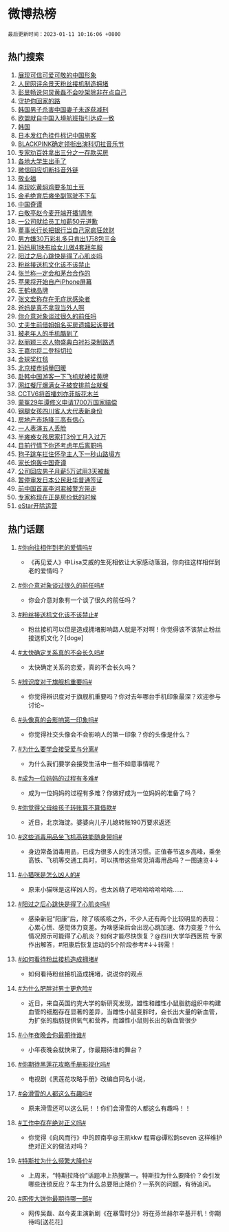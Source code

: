 # 微博热榜

`最后更新时间：2023-01-11 10:16:06 +0800`

## 热门搜索

1. [展现可信可爱可敬的中国形象](https://m.weibo.cn/search?containerid=100103type%3D1%26t%3D10%26q%3D%23%E5%B1%95%E7%8E%B0%E5%8F%AF%E4%BF%A1%E5%8F%AF%E7%88%B1%E5%8F%AF%E6%95%AC%E7%9A%84%E4%B8%AD%E5%9B%BD%E5%BD%A2%E8%B1%A1%23&stream_entry_id=51&isnewpage=1&extparam=seat%3D1%26c_type%3D51%26cate%3D10103%26pos%3D0%26dgr%3D0%26filter_type%3Drealtimehot%26display_time%3D1673403365%26pre_seqid%3D1673403365034012767153&luicode=10000011&lfid=106003type%253D25%2526t%253D3%2526disable_hot%253D1%2526filter_type%253Drealtimehot)
1. [人民网评余景天粉丝接机制造拥堵](https://m.weibo.cn/search?containerid=100103type%3D1%26t%3D10%26q%3D%23%E4%BA%BA%E6%B0%91%E7%BD%91%E8%AF%84%E4%BD%99%E6%99%AF%E5%A4%A9%E7%B2%89%E4%B8%9D%E6%8E%A5%E6%9C%BA%E5%88%B6%E9%80%A0%E6%8B%A5%E5%A0%B5%23&stream_entry_id=31&isnewpage=1&extparam=seat%3D1%26dgr%3D0%26realpos%3D1%26pos%3D0%26flag%3D16%26lcate%3D5001%26c_type%3D31%26cate%3D5001%26q%3D%2523%25E4%25BA%25BA%25E6%25B0%2591%25E7%25BD%2591%25E8%25AF%2584%25E4%25BD%2599%25E6%2599%25AF%25E5%25A4%25A9%25E7%25B2%2589%25E4%25B8%259D%25E6%258E%25A5%25E6%259C%25BA%25E5%2588%25B6%25E9%2580%25A0%25E6%258B%25A5%25E5%25A0%25B5%2523%26band_rank%3D1%26stream_entry_id%3D31%26filter_type%3Drealtimehot%26display_time%3D1673403365%26pre_seqid%3D1673403365034012767153&luicode=10000011&lfid=106003type%253D25%2526t%253D3%2526disable_hot%253D1%2526filter_type%253Drealtimehot)
1. [彭昱畅说何炅黄磊不会吵架除非在点自己](https://m.weibo.cn/search?containerid=100103type%3D1%26t%3D10%26q%3D%23%E5%BD%AD%E6%98%B1%E7%95%85%E8%AF%B4%E4%BD%95%E7%82%85%E9%BB%84%E7%A3%8A%E4%B8%8D%E4%BC%9A%E5%90%B5%E6%9E%B6%E9%99%A4%E9%9D%9E%E5%9C%A8%E7%82%B9%E8%87%AA%E5%B7%B1%23&stream_entry_id=31&isnewpage=1&extparam=seat%3D1%26dgr%3D0%26realpos%3D2%26pos%3D1%26flag%3D2%26lcate%3D5001%26c_type%3D31%26cate%3D5001%26q%3D%2523%25E5%25BD%25AD%25E6%2598%25B1%25E7%2595%2585%25E8%25AF%25B4%25E4%25BD%2595%25E7%2582%2585%25E9%25BB%2584%25E7%25A3%258A%25E4%25B8%258D%25E4%25BC%259A%25E5%2590%25B5%25E6%259E%25B6%25E9%2599%25A4%25E9%259D%259E%25E5%259C%25A8%25E7%2582%25B9%25E8%2587%25AA%25E5%25B7%25B1%2523%26band_rank%3D2%26stream_entry_id%3D31%26filter_type%3Drealtimehot%26display_time%3D1673403365%26pre_seqid%3D1673403365034012767153&luicode=10000011&lfid=106003type%253D25%2526t%253D3%2526disable_hot%253D1%2526filter_type%253Drealtimehot)
1. [守护你回家的路](https://m.weibo.cn/search?containerid=100103type%3D1%26t%3D10%26q%3D%23%E5%AE%88%E6%8A%A4%E4%BD%A0%E5%9B%9E%E5%AE%B6%E7%9A%84%E8%B7%AF%23&stream_entry_id=31&isnewpage=1&extparam=seat%3D1%26dgr%3D0%26realpos%3D3%26pos%3D2%26flag%3D0%26lcate%3D5001%26c_type%3D31%26cate%3D5001%26q%3D%2523%25E5%25AE%2588%25E6%258A%25A4%25E4%25BD%25A0%25E5%259B%259E%25E5%25AE%25B6%25E7%259A%2584%25E8%25B7%25AF%2523%26band_rank%3D3%26stream_entry_id%3D31%26filter_type%3Drealtimehot%26display_time%3D1673403365%26pre_seqid%3D1673403365034012767153&luicode=10000011&lfid=106003type%253D25%2526t%253D3%2526disable_hot%253D1%2526filter_type%253Drealtimehot)
1. [韩国男子杀害中国妻子未遂获减刑](https://m.weibo.cn/search?containerid=100103type%3D1%26t%3D10%26q%3D%23%E9%9F%A9%E5%9B%BD%E7%94%B7%E5%AD%90%E6%9D%80%E5%AE%B3%E4%B8%AD%E5%9B%BD%E5%A6%BB%E5%AD%90%E6%9C%AA%E9%81%82%E8%8E%B7%E5%87%8F%E5%88%91%23&stream_entry_id=31&isnewpage=1&extparam=seat%3D1%26dgr%3D0%26realpos%3D4%26pos%3D3%26flag%3D2%26lcate%3D5001%26c_type%3D31%26cate%3D5001%26q%3D%2523%25E9%259F%25A9%25E5%259B%25BD%25E7%2594%25B7%25E5%25AD%2590%25E6%259D%2580%25E5%25AE%25B3%25E4%25B8%25AD%25E5%259B%25BD%25E5%25A6%25BB%25E5%25AD%2590%25E6%259C%25AA%25E9%2581%2582%25E8%258E%25B7%25E5%2587%258F%25E5%2588%2591%2523%26band_rank%3D4%26stream_entry_id%3D31%26filter_type%3Drealtimehot%26display_time%3D1673403365%26pre_seqid%3D1673403365034012767153&luicode=10000011&lfid=106003type%253D25%2526t%253D3%2526disable_hot%253D1%2526filter_type%253Drealtimehot)
1. [欧盟就自中国入境航班指引达成一致](https://m.weibo.cn/search?containerid=100103type%3D1%26t%3D10%26q%3D%23%E6%AC%A7%E7%9B%9F%E5%B0%B1%E8%87%AA%E4%B8%AD%E5%9B%BD%E5%85%A5%E5%A2%83%E8%88%AA%E7%8F%AD%E6%8C%87%E5%BC%95%E8%BE%BE%E6%88%90%E4%B8%80%E8%87%B4%23&stream_entry_id=31&isnewpage=1&extparam=seat%3D1%26dgr%3D0%26realpos%3D5%26pos%3D4%26flag%3D0%26lcate%3D5001%26c_type%3D31%26cate%3D5001%26q%3D%2523%25E6%25AC%25A7%25E7%259B%259F%25E5%25B0%25B1%25E8%2587%25AA%25E4%25B8%25AD%25E5%259B%25BD%25E5%2585%25A5%25E5%25A2%2583%25E8%2588%25AA%25E7%258F%25AD%25E6%258C%2587%25E5%25BC%2595%25E8%25BE%25BE%25E6%2588%2590%25E4%25B8%2580%25E8%2587%25B4%2523%26band_rank%3D5%26stream_entry_id%3D31%26filter_type%3Drealtimehot%26display_time%3D1673403365%26pre_seqid%3D1673403365034012767153&luicode=10000011&lfid=106003type%253D25%2526t%253D3%2526disable_hot%253D1%2526filter_type%253Drealtimehot)
1. [韩国](https://m.weibo.cn/search?containerid=100103type%3D1%26t%3D10%26q%3D%23%E9%9F%A9%E5%9B%BD%23&stream_entry_id=31&isnewpage=1&extparam=seat%3D1%26dgr%3D0%26realpos%3D6%26pos%3D5%26flag%3D16%26lcate%3D5001%26c_type%3D31%26cate%3D5001%26q%3D%2523%25E9%259F%25A9%25E5%259B%25BD%2523%26band_rank%3D6%26stream_entry_id%3D31%26filter_type%3Drealtimehot%26display_time%3D1673403365%26pre_seqid%3D1673403365034012767153&luicode=10000011&lfid=106003type%253D25%2526t%253D3%2526disable_hot%253D1%2526filter_type%253Drealtimehot)
1. [日本发红色挂件标记中国旅客](https://m.weibo.cn/search?containerid=100103type%3D1%26t%3D10%26q%3D%23%E6%97%A5%E6%9C%AC%E5%8F%91%E7%BA%A2%E8%89%B2%E6%8C%82%E4%BB%B6%E6%A0%87%E8%AE%B0%E4%B8%AD%E5%9B%BD%E6%97%85%E5%AE%A2%23&stream_entry_id=31&isnewpage=1&extparam=seat%3D1%26dgr%3D0%26realpos%3D7%26pos%3D6%26flag%3D0%26lcate%3D5001%26c_type%3D31%26cate%3D5001%26q%3D%2523%25E6%2597%25A5%25E6%259C%25AC%25E5%258F%2591%25E7%25BA%25A2%25E8%2589%25B2%25E6%258C%2582%25E4%25BB%25B6%25E6%25A0%2587%25E8%25AE%25B0%25E4%25B8%25AD%25E5%259B%25BD%25E6%2597%2585%25E5%25AE%25A2%2523%26band_rank%3D7%26stream_entry_id%3D31%26filter_type%3Drealtimehot%26display_time%3D1673403365%26pre_seqid%3D1673403365034012767153&luicode=10000011&lfid=106003type%253D25%2526t%253D3%2526disable_hot%253D1%2526filter_type%253Drealtimehot)
1. [BLACKPINK确定领衔出演科切拉音乐节](https://m.weibo.cn/search?containerid=100103type%3D1%26t%3D10%26q%3D%23BLACKPINK%E7%A1%AE%E5%AE%9A%E9%A2%86%E8%A1%94%E5%87%BA%E6%BC%94%E7%A7%91%E5%88%87%E6%8B%89%E9%9F%B3%E4%B9%90%E8%8A%82%23&stream_entry_id=31&isnewpage=1&extparam=seat%3D1%26dgr%3D0%26realpos%3D8%26pos%3D7%26flag%3D1%26lcate%3D5001%26c_type%3D31%26cate%3D5001%26q%3D%2523BLACKPINK%25E7%25A1%25AE%25E5%25AE%259A%25E9%25A2%2586%25E8%25A1%2594%25E5%2587%25BA%25E6%25BC%2594%25E7%25A7%2591%25E5%2588%2587%25E6%258B%2589%25E9%259F%25B3%25E4%25B9%2590%25E8%258A%2582%2523%26band_rank%3D8%26stream_entry_id%3D31%26filter_type%3Drealtimehot%26display_time%3D1673403365%26pre_seqid%3D1673403365034012767153&luicode=10000011&lfid=106003type%253D25%2526t%253D3%2526disable_hot%253D1%2526filter_type%253Drealtimehot)
1. [专家劝百姓拿出三分之一存款买房](https://m.weibo.cn/search?containerid=100103type%3D1%26t%3D10%26q%3D%23%E4%B8%93%E5%AE%B6%E5%8A%9D%E7%99%BE%E5%A7%93%E6%8B%BF%E5%87%BA%E4%B8%89%E5%88%86%E4%B9%8B%E4%B8%80%E5%AD%98%E6%AC%BE%E4%B9%B0%E6%88%BF%23&stream_entry_id=31&isnewpage=1&extparam=seat%3D1%26dgr%3D0%26realpos%3D9%26pos%3D8%26flag%3D16%26lcate%3D5001%26c_type%3D31%26cate%3D5001%26q%3D%2523%25E4%25B8%2593%25E5%25AE%25B6%25E5%258A%259D%25E7%2599%25BE%25E5%25A7%2593%25E6%258B%25BF%25E5%2587%25BA%25E4%25B8%2589%25E5%2588%2586%25E4%25B9%258B%25E4%25B8%2580%25E5%25AD%2598%25E6%25AC%25BE%25E4%25B9%25B0%25E6%2588%25BF%2523%26band_rank%3D9%26stream_entry_id%3D31%26filter_type%3Drealtimehot%26display_time%3D1673403365%26pre_seqid%3D1673403365034012767153&luicode=10000011&lfid=106003type%253D25%2526t%253D3%2526disable_hot%253D1%2526filter_type%253Drealtimehot)
1. [各地大学生出手了](https://m.weibo.cn/search?containerid=100103type%3D1%26t%3D10%26q%3D%23%E5%90%84%E5%9C%B0%E5%A4%A7%E5%AD%A6%E7%94%9F%E5%87%BA%E6%89%8B%E4%BA%86%23&stream_entry_id=31&isnewpage=1&extparam=seat%3D1%26dgr%3D0%26realpos%3D10%26pos%3D9%26flag%3D0%26lcate%3D5001%26c_type%3D31%26cate%3D5001%26q%3D%2523%25E5%2590%2584%25E5%259C%25B0%25E5%25A4%25A7%25E5%25AD%25A6%25E7%2594%259F%25E5%2587%25BA%25E6%2589%258B%25E4%25BA%2586%2523%26band_rank%3D10%26stream_entry_id%3D31%26filter_type%3Drealtimehot%26display_time%3D1673403365%26pre_seqid%3D1673403365034012767153&luicode=10000011&lfid=106003type%253D25%2526t%253D3%2526disable_hot%253D1%2526filter_type%253Drealtimehot)
1. [微信回应切断抖音外链](https://m.weibo.cn/search?containerid=100103type%3D1%26t%3D10%26q%3D%23%E5%BE%AE%E4%BF%A1%E5%9B%9E%E5%BA%94%E5%88%87%E6%96%AD%E6%8A%96%E9%9F%B3%E5%A4%96%E9%93%BE%23&stream_entry_id=31&isnewpage=1&extparam=seat%3D1%26dgr%3D0%26realpos%3D11%26pos%3D10%26flag%3D1%26lcate%3D5001%26c_type%3D31%26cate%3D5001%26q%3D%2523%25E5%25BE%25AE%25E4%25BF%25A1%25E5%259B%259E%25E5%25BA%2594%25E5%2588%2587%25E6%2596%25AD%25E6%258A%2596%25E9%259F%25B3%25E5%25A4%2596%25E9%2593%25BE%2523%26band_rank%3D11%26stream_entry_id%3D31%26filter_type%3Drealtimehot%26display_time%3D1673403365%26pre_seqid%3D1673403365034012767153&luicode=10000011&lfid=106003type%253D25%2526t%253D3%2526disable_hot%253D1%2526filter_type%253Drealtimehot)
1. [敬业福](https://m.weibo.cn/search?containerid=100103type%3D1%26t%3D10%26q%3D%E6%95%AC%E4%B8%9A%E7%A6%8F&stream_entry_id=31&isnewpage=1&extparam=seat%3D1%26dgr%3D0%26realpos%3D12%26pos%3D11%26flag%3D1%26lcate%3D5001%26c_type%3D31%26cate%3D5001%26q%3D%25E6%2595%25AC%25E4%25B8%259A%25E7%25A6%258F%26band_rank%3D12%26stream_entry_id%3D31%26filter_type%3Drealtimehot%26display_time%3D1673403365%26pre_seqid%3D1673403365034012767153&luicode=10000011&lfid=106003type%253D25%2526t%253D3%2526disable_hot%253D1%2526filter_type%253Drealtimehot)
1. [李现吃黄焖鸡要多加土豆](https://m.weibo.cn/search?containerid=100103type%3D1%26t%3D10%26q%3D%23%E6%9D%8E%E7%8E%B0%E5%90%83%E9%BB%84%E7%84%96%E9%B8%A1%E8%A6%81%E5%A4%9A%E5%8A%A0%E5%9C%9F%E8%B1%86%23&stream_entry_id=31&isnewpage=1&extparam=seat%3D1%26dgr%3D0%26realpos%3D13%26pos%3D12%26flag%3D1%26lcate%3D5001%26c_type%3D31%26cate%3D5001%26q%3D%2523%25E6%259D%258E%25E7%258E%25B0%25E5%2590%2583%25E9%25BB%2584%25E7%2584%2596%25E9%25B8%25A1%25E8%25A6%2581%25E5%25A4%259A%25E5%258A%25A0%25E5%259C%259F%25E8%25B1%2586%2523%26band_rank%3D13%26stream_entry_id%3D31%26filter_type%3Drealtimehot%26display_time%3D1673403365%26pre_seqid%3D1673403365034012767153&luicode=10000011&lfid=106003type%253D25%2526t%253D3%2526disable_hot%253D1%2526filter_type%253Drealtimehot)
1. [金毛绝育后瘫坐副驾驶不下车](https://m.weibo.cn/search?containerid=100103type%3D1%26t%3D10%26q%3D%23%E9%87%91%E6%AF%9B%E7%BB%9D%E8%82%B2%E5%90%8E%E7%98%AB%E5%9D%90%E5%89%AF%E9%A9%BE%E9%A9%B6%E4%B8%8D%E4%B8%8B%E8%BD%A6%23&stream_entry_id=31&isnewpage=1&extparam=seat%3D1%26dgr%3D0%26realpos%3D14%26pos%3D13%26flag%3D1%26lcate%3D5001%26c_type%3D31%26cate%3D5001%26q%3D%2523%25E9%2587%2591%25E6%25AF%259B%25E7%25BB%259D%25E8%2582%25B2%25E5%2590%258E%25E7%2598%25AB%25E5%259D%2590%25E5%2589%25AF%25E9%25A9%25BE%25E9%25A9%25B6%25E4%25B8%258D%25E4%25B8%258B%25E8%25BD%25A6%2523%26band_rank%3D14%26stream_entry_id%3D31%26filter_type%3Drealtimehot%26display_time%3D1673403365%26pre_seqid%3D1673403365034012767153&luicode=10000011&lfid=106003type%253D25%2526t%253D3%2526disable_hot%253D1%2526filter_type%253Drealtimehot)
1. [中国奇谭](https://m.weibo.cn/search?containerid=100103type%3D1%26t%3D10%26q%3D%23%E4%B8%AD%E5%9B%BD%E5%A5%87%E8%B0%AD%23&stream_entry_id=31&isnewpage=1&extparam=seat%3D1%26dgr%3D0%26realpos%3D15%26pos%3D14%26flag%3D1%26lcate%3D5001%26c_type%3D31%26cate%3D5001%26q%3D%2523%25E4%25B8%25AD%25E5%259B%25BD%25E5%25A5%2587%25E8%25B0%25AD%2523%26band_rank%3D15%26stream_entry_id%3D31%26filter_type%3Drealtimehot%26display_time%3D1673403365%26pre_seqid%3D1673403365034012767153&luicode=10000011&lfid=106003type%253D25%2526t%253D3%2526disable_hot%253D1%2526filter_type%253Drealtimehot)
1. [白敬亭赵今麦开端开播1周年](https://m.weibo.cn/search?containerid=100103type%3D1%26t%3D10%26q%3D%23%E7%99%BD%E6%95%AC%E4%BA%AD%E8%B5%B5%E4%BB%8A%E9%BA%A6%E5%BC%80%E7%AB%AF%E5%BC%80%E6%92%AD1%E5%91%A8%E5%B9%B4%23&stream_entry_id=31&isnewpage=1&extparam=seat%3D1%26dgr%3D0%26realpos%3D16%26pos%3D15%26flag%3D1%26lcate%3D5001%26c_type%3D31%26cate%3D5001%26q%3D%2523%25E7%2599%25BD%25E6%2595%25AC%25E4%25BA%25AD%25E8%25B5%25B5%25E4%25BB%258A%25E9%25BA%25A6%25E5%25BC%2580%25E7%25AB%25AF%25E5%25BC%2580%25E6%2592%25AD1%25E5%2591%25A8%25E5%25B9%25B4%2523%26band_rank%3D16%26stream_entry_id%3D31%26filter_type%3Drealtimehot%26display_time%3D1673403365%26pre_seqid%3D1673403365034012767153&luicode=10000011&lfid=106003type%253D25%2526t%253D3%2526disable_hot%253D1%2526filter_type%253Drealtimehot)
1. [一公司就给员工加薪50元道歉](https://m.weibo.cn/search?containerid=100103type%3D1%26t%3D10%26q%3D%23%E4%B8%80%E5%85%AC%E5%8F%B8%E5%B0%B1%E7%BB%99%E5%91%98%E5%B7%A5%E5%8A%A0%E8%96%AA50%E5%85%83%E9%81%93%E6%AD%89%23&stream_entry_id=31&isnewpage=1&extparam=seat%3D1%26dgr%3D0%26realpos%3D17%26pos%3D16%26flag%3D1%26lcate%3D5001%26c_type%3D31%26cate%3D5001%26q%3D%2523%25E4%25B8%2580%25E5%2585%25AC%25E5%258F%25B8%25E5%25B0%25B1%25E7%25BB%2599%25E5%2591%2598%25E5%25B7%25A5%25E5%258A%25A0%25E8%2596%25AA50%25E5%2585%2583%25E9%2581%2593%25E6%25AD%2589%2523%26band_rank%3D17%26stream_entry_id%3D31%26filter_type%3Drealtimehot%26display_time%3D1673403365%26pre_seqid%3D1673403365034012767153&luicode=10000011&lfid=106003type%253D25%2526t%253D3%2526disable_hot%253D1%2526filter_type%253Drealtimehot)
1. [董事长行长把银行当自己家疯狂敛财](https://m.weibo.cn/search?containerid=100103type%3D1%26t%3D10%26q%3D%23%E8%91%A3%E4%BA%8B%E9%95%BF%E8%A1%8C%E9%95%BF%E6%8A%8A%E9%93%B6%E8%A1%8C%E5%BD%93%E8%87%AA%E5%B7%B1%E5%AE%B6%E7%96%AF%E7%8B%82%E6%95%9B%E8%B4%A2%23&stream_entry_id=31&isnewpage=1&extparam=seat%3D1%26dgr%3D0%26realpos%3D18%26pos%3D17%26flag%3D0%26lcate%3D5001%26c_type%3D31%26cate%3D5001%26q%3D%2523%25E8%2591%25A3%25E4%25BA%258B%25E9%2595%25BF%25E8%25A1%258C%25E9%2595%25BF%25E6%258A%258A%25E9%2593%25B6%25E8%25A1%258C%25E5%25BD%2593%25E8%2587%25AA%25E5%25B7%25B1%25E5%25AE%25B6%25E7%2596%25AF%25E7%258B%2582%25E6%2595%259B%25E8%25B4%25A2%2523%26band_rank%3D18%26stream_entry_id%3D31%26filter_type%3Drealtimehot%26display_time%3D1673403365%26pre_seqid%3D1673403365034012767153&luicode=10000011&lfid=106003type%253D25%2526t%253D3%2526disable_hot%253D1%2526filter_type%253Drealtimehot)
1. [男方嫌30万彩礼多只肯出1万8包三金](https://m.weibo.cn/search?containerid=100103type%3D1%26t%3D10%26q%3D%23%E7%94%B7%E6%96%B9%E5%AB%8C30%E4%B8%87%E5%BD%A9%E7%A4%BC%E5%A4%9A%E5%8F%AA%E8%82%AF%E5%87%BA1%E4%B8%878%E5%8C%85%E4%B8%89%E9%87%91%23&stream_entry_id=31&isnewpage=1&extparam=seat%3D1%26dgr%3D0%26realpos%3D19%26pos%3D18%26flag%3D2%26lcate%3D5001%26c_type%3D31%26cate%3D5001%26q%3D%2523%25E7%2594%25B7%25E6%2596%25B9%25E5%25AB%258C30%25E4%25B8%2587%25E5%25BD%25A9%25E7%25A4%25BC%25E5%25A4%259A%25E5%258F%25AA%25E8%2582%25AF%25E5%2587%25BA1%25E4%25B8%25878%25E5%258C%2585%25E4%25B8%2589%25E9%2587%2591%2523%26band_rank%3D19%26stream_entry_id%3D31%26filter_type%3Drealtimehot%26display_time%3D1673403365%26pre_seqid%3D1673403365034012767153&luicode=10000011&lfid=106003type%253D25%2526t%253D3%2526disable_hot%253D1%2526filter_type%253Drealtimehot)
1. [妈妈用1块布给女儿做4套拜年服](https://m.weibo.cn/search?containerid=100103type%3D1%26t%3D10%26q%3D%23%E5%A6%88%E5%A6%88%E7%94%A81%E5%9D%97%E5%B8%83%E7%BB%99%E5%A5%B3%E5%84%BF%E5%81%9A4%E5%A5%97%E6%8B%9C%E5%B9%B4%E6%9C%8D%23&stream_entry_id=31&isnewpage=1&extparam=seat%3D1%26dgr%3D0%26realpos%3D20%26pos%3D19%26flag%3D1%26lcate%3D5001%26c_type%3D31%26cate%3D5001%26q%3D%2523%25E5%25A6%2588%25E5%25A6%2588%25E7%2594%25A81%25E5%259D%2597%25E5%25B8%2583%25E7%25BB%2599%25E5%25A5%25B3%25E5%2584%25BF%25E5%2581%259A4%25E5%25A5%2597%25E6%258B%259C%25E5%25B9%25B4%25E6%259C%258D%2523%26band_rank%3D20%26stream_entry_id%3D31%26filter_type%3Drealtimehot%26display_time%3D1673403365%26pre_seqid%3D1673403365034012767153&luicode=10000011&lfid=106003type%253D25%2526t%253D3%2526disable_hot%253D1%2526filter_type%253Drealtimehot)
1. [阳过之后心跳快是得了心肌炎吗](https://m.weibo.cn/search?containerid=100103type%3D1%26t%3D10%26q%3D%23%E9%98%B3%E8%BF%87%E4%B9%8B%E5%90%8E%E5%BF%83%E8%B7%B3%E5%BF%AB%E6%98%AF%E5%BE%97%E4%BA%86%E5%BF%83%E8%82%8C%E7%82%8E%E5%90%97%23&stream_entry_id=31&isnewpage=1&extparam=seat%3D1%26dgr%3D0%26realpos%3D21%26pos%3D20%26flag%3D1%26lcate%3D5001%26c_type%3D31%26cate%3D5001%26q%3D%2523%25E9%2598%25B3%25E8%25BF%2587%25E4%25B9%258B%25E5%2590%258E%25E5%25BF%2583%25E8%25B7%25B3%25E5%25BF%25AB%25E6%2598%25AF%25E5%25BE%2597%25E4%25BA%2586%25E5%25BF%2583%25E8%2582%258C%25E7%2582%258E%25E5%2590%2597%2523%26band_rank%3D21%26stream_entry_id%3D31%26filter_type%3Drealtimehot%26display_time%3D1673403365%26pre_seqid%3D1673403365034012767153&luicode=10000011&lfid=106003type%253D25%2526t%253D3%2526disable_hot%253D1%2526filter_type%253Drealtimehot)
1. [粉丝接送机文化该不该禁止](https://m.weibo.cn/search?containerid=100103type%3D1%26t%3D10%26q%3D%23%E7%B2%89%E4%B8%9D%E6%8E%A5%E9%80%81%E6%9C%BA%E6%96%87%E5%8C%96%E8%AF%A5%E4%B8%8D%E8%AF%A5%E7%A6%81%E6%AD%A2%23&stream_entry_id=31&isnewpage=1&extparam=seat%3D1%26dgr%3D0%26realpos%3D22%26pos%3D21%26flag%3D0%26lcate%3D5001%26c_type%3D31%26cate%3D5001%26q%3D%2523%25E7%25B2%2589%25E4%25B8%259D%25E6%258E%25A5%25E9%2580%2581%25E6%259C%25BA%25E6%2596%2587%25E5%258C%2596%25E8%25AF%25A5%25E4%25B8%258D%25E8%25AF%25A5%25E7%25A6%2581%25E6%25AD%25A2%2523%26band_rank%3D22%26stream_entry_id%3D31%26filter_type%3Drealtimehot%26display_time%3D1673403365%26pre_seqid%3D1673403365034012767153&luicode=10000011&lfid=106003type%253D25%2526t%253D3%2526disable_hot%253D1%2526filter_type%253Drealtimehot)
1. [张兰称一定会和茅台合作的](https://m.weibo.cn/search?containerid=100103type%3D1%26t%3D10%26q%3D%23%E5%BC%A0%E5%85%B0%E7%A7%B0%E4%B8%80%E5%AE%9A%E4%BC%9A%E5%92%8C%E8%8C%85%E5%8F%B0%E5%90%88%E4%BD%9C%E7%9A%84%23&stream_entry_id=31&isnewpage=1&extparam=seat%3D1%26dgr%3D0%26realpos%3D23%26pos%3D22%26flag%3D0%26lcate%3D5001%26c_type%3D31%26cate%3D5001%26q%3D%2523%25E5%25BC%25A0%25E5%2585%25B0%25E7%25A7%25B0%25E4%25B8%2580%25E5%25AE%259A%25E4%25BC%259A%25E5%2592%258C%25E8%258C%2585%25E5%258F%25B0%25E5%2590%2588%25E4%25BD%259C%25E7%259A%2584%2523%26band_rank%3D23%26stream_entry_id%3D31%26filter_type%3Drealtimehot%26display_time%3D1673403365%26pre_seqid%3D1673403365034012767153&luicode=10000011&lfid=106003type%253D25%2526t%253D3%2526disable_hot%253D1%2526filter_type%253Drealtimehot)
1. [苹果将开始自产iPhone屏幕](https://m.weibo.cn/search?containerid=100103type%3D1%26t%3D10%26q%3D%23%E8%8B%B9%E6%9E%9C%E5%B0%86%E5%BC%80%E5%A7%8B%E8%87%AA%E4%BA%A7iPhone%E5%B1%8F%E5%B9%95%23&stream_entry_id=31&isnewpage=1&extparam=seat%3D1%26dgr%3D0%26realpos%3D24%26pos%3D23%26flag%3D1%26lcate%3D5001%26c_type%3D31%26cate%3D5001%26q%3D%2523%25E8%258B%25B9%25E6%259E%259C%25E5%25B0%2586%25E5%25BC%2580%25E5%25A7%258B%25E8%2587%25AA%25E4%25BA%25A7iPhone%25E5%25B1%258F%25E5%25B9%2595%2523%26band_rank%3D24%26stream_entry_id%3D31%26filter_type%3Drealtimehot%26display_time%3D1673403365%26pre_seqid%3D1673403365034012767153&luicode=10000011&lfid=106003type%253D25%2526t%253D3%2526disable_hot%253D1%2526filter_type%253Drealtimehot)
1. [王鹤棣品牌](https://m.weibo.cn/search?containerid=100103type%3D1%26t%3D10%26q%3D%E7%8E%8B%E9%B9%A4%E6%A3%A3%E5%93%81%E7%89%8C&stream_entry_id=31&isnewpage=1&extparam=seat%3D1%26dgr%3D0%26realpos%3D25%26pos%3D24%26flag%3D0%26lcate%3D5001%26c_type%3D31%26cate%3D5001%26q%3D%25E7%258E%258B%25E9%25B9%25A4%25E6%25A3%25A3%25E5%2593%2581%25E7%2589%258C%26band_rank%3D25%26stream_entry_id%3D31%26filter_type%3Drealtimehot%26display_time%3D1673403365%26pre_seqid%3D1673403365034012767153&luicode=10000011&lfid=106003type%253D25%2526t%253D3%2526disable_hot%253D1%2526filter_type%253Drealtimehot)
1. [张文宏称存在无症状感染者](https://m.weibo.cn/search?containerid=100103type%3D1%26t%3D10%26q%3D%E5%BC%A0%E6%96%87%E5%AE%8F%E7%A7%B0%E5%AD%98%E5%9C%A8%E6%97%A0%E7%97%87%E7%8A%B6%E6%84%9F%E6%9F%93%E8%80%85&stream_entry_id=31&isnewpage=1&extparam=seat%3D1%26dgr%3D0%26realpos%3D26%26pos%3D25%26flag%3D0%26lcate%3D5001%26c_type%3D31%26cate%3D5001%26q%3D%25E5%25BC%25A0%25E6%2596%2587%25E5%25AE%258F%25E7%25A7%25B0%25E5%25AD%2598%25E5%259C%25A8%25E6%2597%25A0%25E7%2597%2587%25E7%258A%25B6%25E6%2584%259F%25E6%259F%2593%25E8%2580%2585%26band_rank%3D26%26stream_entry_id%3D31%26filter_type%3Drealtimehot%26display_time%3D1673403365%26pre_seqid%3D1673403365034012767153&luicode=10000011&lfid=106003type%253D25%2526t%253D3%2526disable_hot%253D1%2526filter_type%253Drealtimehot)
1. [爸妈是真不拿我当外人啊](https://m.weibo.cn/search?containerid=100103type%3D1%26t%3D10%26q%3D%23%E7%88%B8%E5%A6%88%E6%98%AF%E7%9C%9F%E4%B8%8D%E6%8B%BF%E6%88%91%E5%BD%93%E5%A4%96%E4%BA%BA%E5%95%8A%23&stream_entry_id=31&isnewpage=1&extparam=seat%3D1%26dgr%3D0%26realpos%3D27%26pos%3D26%26flag%3D1%26lcate%3D5001%26c_type%3D31%26cate%3D5001%26q%3D%2523%25E7%2588%25B8%25E5%25A6%2588%25E6%2598%25AF%25E7%259C%259F%25E4%25B8%258D%25E6%258B%25BF%25E6%2588%2591%25E5%25BD%2593%25E5%25A4%2596%25E4%25BA%25BA%25E5%2595%258A%2523%26band_rank%3D27%26stream_entry_id%3D31%26filter_type%3Drealtimehot%26display_time%3D1673403365%26pre_seqid%3D1673403365034012767153&luicode=10000011&lfid=106003type%253D25%2526t%253D3%2526disable_hot%253D1%2526filter_type%253Drealtimehot)
1. [你介意对象谈过很久的前任吗](https://m.weibo.cn/search?containerid=100103type%3D1%26t%3D10%26q%3D%23%E4%BD%A0%E4%BB%8B%E6%84%8F%E5%AF%B9%E8%B1%A1%E8%B0%88%E8%BF%87%E5%BE%88%E4%B9%85%E7%9A%84%E5%89%8D%E4%BB%BB%E5%90%97%23&stream_entry_id=31&isnewpage=1&extparam=seat%3D1%26dgr%3D0%26realpos%3D28%26pos%3D27%26flag%3D0%26lcate%3D5001%26c_type%3D31%26cate%3D5001%26q%3D%2523%25E4%25BD%25A0%25E4%25BB%258B%25E6%2584%258F%25E5%25AF%25B9%25E8%25B1%25A1%25E8%25B0%2588%25E8%25BF%2587%25E5%25BE%2588%25E4%25B9%2585%25E7%259A%2584%25E5%2589%258D%25E4%25BB%25BB%25E5%2590%2597%2523%26band_rank%3D28%26stream_entry_id%3D31%26filter_type%3Drealtimehot%26display_time%3D1673403365%26pre_seqid%3D1673403365034012767153&luicode=10000011&lfid=106003type%253D25%2526t%253D3%2526disable_hot%253D1%2526filter_type%253Drealtimehot)
1. [丈夫生前借姐姐名买房遗孀起诉要钱](https://m.weibo.cn/search?containerid=100103type%3D1%26t%3D10%26q%3D%23%E4%B8%88%E5%A4%AB%E7%94%9F%E5%89%8D%E5%80%9F%E5%A7%90%E5%A7%90%E5%90%8D%E4%B9%B0%E6%88%BF%E9%81%97%E5%AD%80%E8%B5%B7%E8%AF%89%E8%A6%81%E9%92%B1%23&stream_entry_id=31&isnewpage=1&extparam=seat%3D1%26dgr%3D0%26realpos%3D29%26pos%3D28%26flag%3D0%26lcate%3D5001%26c_type%3D31%26cate%3D5001%26q%3D%2523%25E4%25B8%2588%25E5%25A4%25AB%25E7%2594%259F%25E5%2589%258D%25E5%2580%259F%25E5%25A7%2590%25E5%25A7%2590%25E5%2590%258D%25E4%25B9%25B0%25E6%2588%25BF%25E9%2581%2597%25E5%25AD%2580%25E8%25B5%25B7%25E8%25AF%2589%25E8%25A6%2581%25E9%2592%25B1%2523%26band_rank%3D29%26stream_entry_id%3D31%26filter_type%3Drealtimehot%26display_time%3D1673403365%26pre_seqid%3D1673403365034012767153&luicode=10000011&lfid=106003type%253D25%2526t%253D3%2526disable_hot%253D1%2526filter_type%253Drealtimehot)
1. [被老年人的手机酷到了](https://m.weibo.cn/search?containerid=100103type%3D1%26t%3D10%26q%3D%23%E8%A2%AB%E8%80%81%E5%B9%B4%E4%BA%BA%E7%9A%84%E6%89%8B%E6%9C%BA%E9%85%B7%E5%88%B0%E4%BA%86%23&stream_entry_id=31&isnewpage=1&extparam=seat%3D1%26dgr%3D0%26realpos%3D30%26pos%3D29%26flag%3D0%26lcate%3D5001%26c_type%3D31%26cate%3D5001%26q%3D%2523%25E8%25A2%25AB%25E8%2580%2581%25E5%25B9%25B4%25E4%25BA%25BA%25E7%259A%2584%25E6%2589%258B%25E6%259C%25BA%25E9%2585%25B7%25E5%2588%25B0%25E4%25BA%2586%2523%26band_rank%3D30%26stream_entry_id%3D31%26filter_type%3Drealtimehot%26display_time%3D1673403365%26pre_seqid%3D1673403365034012767153&luicode=10000011&lfid=106003type%253D25%2526t%253D3%2526disable_hot%253D1%2526filter_type%253Drealtimehot)
1. [赵丽颖三农人物盛典白衬衫录制路透](https://m.weibo.cn/search?containerid=100103type%3D1%26t%3D10%26q%3D%23%E8%B5%B5%E4%B8%BD%E9%A2%96%E4%B8%89%E5%86%9C%E4%BA%BA%E7%89%A9%E7%9B%9B%E5%85%B8%E7%99%BD%E8%A1%AC%E8%A1%AB%E5%BD%95%E5%88%B6%E8%B7%AF%E9%80%8F%23&stream_entry_id=31&isnewpage=1&extparam=seat%3D1%26dgr%3D0%26realpos%3D31%26pos%3D30%26flag%3D1%26lcate%3D5001%26c_type%3D31%26cate%3D5001%26q%3D%2523%25E8%25B5%25B5%25E4%25B8%25BD%25E9%25A2%2596%25E4%25B8%2589%25E5%2586%259C%25E4%25BA%25BA%25E7%2589%25A9%25E7%259B%259B%25E5%2585%25B8%25E7%2599%25BD%25E8%25A1%25AC%25E8%25A1%25AB%25E5%25BD%2595%25E5%2588%25B6%25E8%25B7%25AF%25E9%2580%258F%2523%26band_rank%3D31%26stream_entry_id%3D31%26filter_type%3Drealtimehot%26display_time%3D1673403365%26pre_seqid%3D1673403365034012767153&luicode=10000011&lfid=106003type%253D25%2526t%253D3%2526disable_hot%253D1%2526filter_type%253Drealtimehot)
1. [王嘉尔将二登科切拉](https://m.weibo.cn/search?containerid=100103type%3D1%26t%3D10%26q%3D%23%E7%8E%8B%E5%98%89%E5%B0%94%E5%B0%86%E4%BA%8C%E7%99%BB%E7%A7%91%E5%88%87%E6%8B%89%23&stream_entry_id=31&isnewpage=1&extparam=seat%3D1%26dgr%3D0%26realpos%3D32%26pos%3D31%26flag%3D1%26lcate%3D5001%26c_type%3D31%26cate%3D5001%26q%3D%2523%25E7%258E%258B%25E5%2598%2589%25E5%25B0%2594%25E5%25B0%2586%25E4%25BA%258C%25E7%2599%25BB%25E7%25A7%2591%25E5%2588%2587%25E6%258B%2589%2523%26band_rank%3D32%26stream_entry_id%3D31%26filter_type%3Drealtimehot%26display_time%3D1673403365%26pre_seqid%3D1673403365034012767153&luicode=10000011&lfid=106003type%253D25%2526t%253D3%2526disable_hot%253D1%2526filter_type%253Drealtimehot)
1. [金球奖红毯](https://m.weibo.cn/search?containerid=100103type%3D1%26t%3D10%26q%3D%23%E9%87%91%E7%90%83%E5%A5%96%E7%BA%A2%E6%AF%AF%23&stream_entry_id=31&isnewpage=1&extparam=seat%3D1%26dgr%3D0%26realpos%3D33%26pos%3D32%26flag%3D1%26lcate%3D5001%26c_type%3D31%26cate%3D5001%26q%3D%2523%25E9%2587%2591%25E7%2590%2583%25E5%25A5%2596%25E7%25BA%25A2%25E6%25AF%25AF%2523%26band_rank%3D33%26stream_entry_id%3D31%26filter_type%3Drealtimehot%26display_time%3D1673403365%26pre_seqid%3D1673403365034012767153&luicode=10000011&lfid=106003type%253D25%2526t%253D3%2526disable_hot%253D1%2526filter_type%253Drealtimehot)
1. [北京楼市销量回暖](https://m.weibo.cn/search?containerid=100103type%3D1%26t%3D10%26q%3D%23%E5%8C%97%E4%BA%AC%E6%A5%BC%E5%B8%82%E9%94%80%E9%87%8F%E5%9B%9E%E6%9A%96%23&stream_entry_id=31&isnewpage=1&extparam=seat%3D1%26dgr%3D0%26realpos%3D34%26pos%3D33%26flag%3D1%26lcate%3D5001%26c_type%3D31%26cate%3D5001%26q%3D%2523%25E5%258C%2597%25E4%25BA%25AC%25E6%25A5%25BC%25E5%25B8%2582%25E9%2594%2580%25E9%2587%258F%25E5%259B%259E%25E6%259A%2596%2523%26band_rank%3D34%26stream_entry_id%3D31%26filter_type%3Drealtimehot%26display_time%3D1673403365%26pre_seqid%3D1673403365034012767153&luicode=10000011&lfid=106003type%253D25%2526t%253D3%2526disable_hot%253D1%2526filter_type%253Drealtimehot)
1. [赴韩中国游客一下飞机就被挂黄牌](https://m.weibo.cn/search?containerid=100103type%3D1%26t%3D10%26q%3D%23%E8%B5%B4%E9%9F%A9%E4%B8%AD%E5%9B%BD%E6%B8%B8%E5%AE%A2%E4%B8%80%E4%B8%8B%E9%A3%9E%E6%9C%BA%E5%B0%B1%E8%A2%AB%E6%8C%82%E9%BB%84%E7%89%8C%23&stream_entry_id=31&isnewpage=1&extparam=seat%3D1%26dgr%3D0%26realpos%3D35%26pos%3D34%26flag%3D0%26lcate%3D5001%26c_type%3D31%26cate%3D5001%26q%3D%2523%25E8%25B5%25B4%25E9%259F%25A9%25E4%25B8%25AD%25E5%259B%25BD%25E6%25B8%25B8%25E5%25AE%25A2%25E4%25B8%2580%25E4%25B8%258B%25E9%25A3%259E%25E6%259C%25BA%25E5%25B0%25B1%25E8%25A2%25AB%25E6%258C%2582%25E9%25BB%2584%25E7%2589%258C%2523%26band_rank%3D35%26stream_entry_id%3D31%26filter_type%3Drealtimehot%26display_time%3D1673403365%26pre_seqid%3D1673403365034012767153&luicode=10000011&lfid=106003type%253D25%2526t%253D3%2526disable_hot%253D1%2526filter_type%253Drealtimehot)
1. [网红餐厅爆满女子被安排前台就餐](https://m.weibo.cn/search?containerid=100103type%3D1%26t%3D10%26q%3D%23%E7%BD%91%E7%BA%A2%E9%A4%90%E5%8E%85%E7%88%86%E6%BB%A1%E5%A5%B3%E5%AD%90%E8%A2%AB%E5%AE%89%E6%8E%92%E5%89%8D%E5%8F%B0%E5%B0%B1%E9%A4%90%23&stream_entry_id=31&isnewpage=1&extparam=seat%3D1%26dgr%3D0%26realpos%3D36%26pos%3D35%26flag%3D0%26lcate%3D5001%26c_type%3D31%26cate%3D5001%26q%3D%2523%25E7%25BD%2591%25E7%25BA%25A2%25E9%25A4%2590%25E5%258E%2585%25E7%2588%2586%25E6%25BB%25A1%25E5%25A5%25B3%25E5%25AD%2590%25E8%25A2%25AB%25E5%25AE%2589%25E6%258E%2592%25E5%2589%258D%25E5%258F%25B0%25E5%25B0%25B1%25E9%25A4%2590%2523%26band_rank%3D36%26stream_entry_id%3D31%26filter_type%3Drealtimehot%26display_time%3D1673403365%26pre_seqid%3D1673403365034012767153&luicode=10000011&lfid=106003type%253D25%2526t%253D3%2526disable_hot%253D1%2526filter_type%253Drealtimehot)
1. [CCTV6将首播刘亦菲版花木兰](https://m.weibo.cn/search?containerid=100103type%3D1%26t%3D10%26q%3D%23CCTV6%E5%B0%86%E9%A6%96%E6%92%AD%E5%88%98%E4%BA%A6%E8%8F%B2%E7%89%88%E8%8A%B1%E6%9C%A8%E5%85%B0%23&stream_entry_id=31&isnewpage=1&extparam=seat%3D1%26dgr%3D0%26realpos%3D37%26pos%3D36%26flag%3D0%26lcate%3D5001%26c_type%3D31%26cate%3D5001%26q%3D%2523CCTV6%25E5%25B0%2586%25E9%25A6%2596%25E6%2592%25AD%25E5%2588%2598%25E4%25BA%25A6%25E8%258F%25B2%25E7%2589%2588%25E8%258A%25B1%25E6%259C%25A8%25E5%2585%25B0%2523%26band_rank%3D37%26stream_entry_id%3D31%26filter_type%3Drealtimehot%26display_time%3D1673403365%26pre_seqid%3D1673403365034012767153&luicode=10000011&lfid=106003type%253D25%2526t%253D3%2526disable_hot%253D1%2526filter_type%253Drealtimehot)
1. [蒙冤29年谭修义申请1700万国家赔偿](https://m.weibo.cn/search?containerid=100103type%3D1%26t%3D10%26q%3D%23%E8%92%99%E5%86%A429%E5%B9%B4%E8%B0%AD%E4%BF%AE%E4%B9%89%E7%94%B3%E8%AF%B71700%E4%B8%87%E5%9B%BD%E5%AE%B6%E8%B5%94%E5%81%BF%23&stream_entry_id=31&isnewpage=1&extparam=seat%3D1%26dgr%3D0%26realpos%3D38%26pos%3D37%26flag%3D1%26lcate%3D5001%26c_type%3D31%26cate%3D5001%26q%3D%2523%25E8%2592%2599%25E5%2586%25A429%25E5%25B9%25B4%25E8%25B0%25AD%25E4%25BF%25AE%25E4%25B9%2589%25E7%2594%25B3%25E8%25AF%25B71700%25E4%25B8%2587%25E5%259B%25BD%25E5%25AE%25B6%25E8%25B5%2594%25E5%2581%25BF%2523%26band_rank%3D38%26stream_entry_id%3D31%26filter_type%3Drealtimehot%26display_time%3D1673403365%26pre_seqid%3D1673403365034012767153&luicode=10000011&lfid=106003type%253D25%2526t%253D3%2526disable_hot%253D1%2526filter_type%253Drealtimehot)
1. [钢腿女孩四川省人大代表新身份](https://m.weibo.cn/search?containerid=100103type%3D1%26t%3D10%26q%3D%23%E9%92%A2%E8%85%BF%E5%A5%B3%E5%AD%A9%E5%9B%9B%E5%B7%9D%E7%9C%81%E4%BA%BA%E5%A4%A7%E4%BB%A3%E8%A1%A8%E6%96%B0%E8%BA%AB%E4%BB%BD%23&stream_entry_id=31&isnewpage=1&extparam=seat%3D1%26dgr%3D0%26realpos%3D39%26pos%3D38%26flag%3D1%26lcate%3D5001%26c_type%3D31%26cate%3D5001%26q%3D%2523%25E9%2592%25A2%25E8%2585%25BF%25E5%25A5%25B3%25E5%25AD%25A9%25E5%259B%259B%25E5%25B7%259D%25E7%259C%2581%25E4%25BA%25BA%25E5%25A4%25A7%25E4%25BB%25A3%25E8%25A1%25A8%25E6%2596%25B0%25E8%25BA%25AB%25E4%25BB%25BD%2523%26band_rank%3D39%26stream_entry_id%3D31%26filter_type%3Drealtimehot%26display_time%3D1673403365%26pre_seqid%3D1673403365034012767153&luicode=10000011&lfid=106003type%253D25%2526t%253D3%2526disable_hot%253D1%2526filter_type%253Drealtimehot)
1. [房地产市场降三高有信心](https://m.weibo.cn/search?containerid=100103type%3D1%26t%3D10%26q%3D%23%E6%88%BF%E5%9C%B0%E4%BA%A7%E5%B8%82%E5%9C%BA%E9%99%8D%E4%B8%89%E9%AB%98%E6%9C%89%E4%BF%A1%E5%BF%83%23&stream_entry_id=31&isnewpage=1&extparam=seat%3D1%26dgr%3D0%26realpos%3D40%26pos%3D39%26flag%3D0%26lcate%3D5001%26c_type%3D31%26cate%3D5001%26q%3D%2523%25E6%2588%25BF%25E5%259C%25B0%25E4%25BA%25A7%25E5%25B8%2582%25E5%259C%25BA%25E9%2599%258D%25E4%25B8%2589%25E9%25AB%2598%25E6%259C%2589%25E4%25BF%25A1%25E5%25BF%2583%2523%26band_rank%3D40%26stream_entry_id%3D31%26filter_type%3Drealtimehot%26display_time%3D1673403365%26pre_seqid%3D1673403365034012767153&luicode=10000011&lfid=106003type%253D25%2526t%253D3%2526disable_hot%253D1%2526filter_type%253Drealtimehot)
1. [一人表演五人丢脸](https://m.weibo.cn/search?containerid=100103type%3D1%26t%3D10%26q%3D%23%E4%B8%80%E4%BA%BA%E8%A1%A8%E6%BC%94%E4%BA%94%E4%BA%BA%E4%B8%A2%E8%84%B8%23&stream_entry_id=31&isnewpage=1&extparam=seat%3D1%26dgr%3D0%26realpos%3D41%26pos%3D40%26flag%3D0%26lcate%3D5001%26c_type%3D31%26cate%3D5001%26q%3D%2523%25E4%25B8%2580%25E4%25BA%25BA%25E8%25A1%25A8%25E6%25BC%2594%25E4%25BA%2594%25E4%25BA%25BA%25E4%25B8%25A2%25E8%2584%25B8%2523%26band_rank%3D41%26stream_entry_id%3D31%26filter_type%3Drealtimehot%26display_time%3D1673403365%26pre_seqid%3D1673403365034012767153&luicode=10000011&lfid=106003type%253D25%2526t%253D3%2526disable_hot%253D1%2526filter_type%253Drealtimehot)
1. [半瘫痪女孩居家打3份工月入过万](https://m.weibo.cn/search?containerid=100103type%3D1%26t%3D10%26q%3D%23%E5%8D%8A%E7%98%AB%E7%97%AA%E5%A5%B3%E5%AD%A9%E5%B1%85%E5%AE%B6%E6%89%933%E4%BB%BD%E5%B7%A5%E6%9C%88%E5%85%A5%E8%BF%87%E4%B8%87%23&stream_entry_id=31&isnewpage=1&extparam=seat%3D1%26dgr%3D0%26realpos%3D42%26pos%3D41%26flag%3D0%26lcate%3D5001%26c_type%3D31%26cate%3D5001%26q%3D%2523%25E5%258D%258A%25E7%2598%25AB%25E7%2597%25AA%25E5%25A5%25B3%25E5%25AD%25A9%25E5%25B1%2585%25E5%25AE%25B6%25E6%2589%25933%25E4%25BB%25BD%25E5%25B7%25A5%25E6%259C%2588%25E5%2585%25A5%25E8%25BF%2587%25E4%25B8%2587%2523%26band_rank%3D42%26stream_entry_id%3D31%26filter_type%3Drealtimehot%26display_time%3D1673403365%26pre_seqid%3D1673403365034012767153&luicode=10000011&lfid=106003type%253D25%2526t%253D3%2526disable_hot%253D1%2526filter_type%253Drealtimehot)
1. [目前行情下你还考虑年后离职吗](https://m.weibo.cn/search?containerid=100103type%3D1%26t%3D10%26q%3D%23%E7%9B%AE%E5%89%8D%E8%A1%8C%E6%83%85%E4%B8%8B%E4%BD%A0%E8%BF%98%E8%80%83%E8%99%91%E5%B9%B4%E5%90%8E%E7%A6%BB%E8%81%8C%E5%90%97%23&stream_entry_id=31&isnewpage=1&extparam=seat%3D1%26dgr%3D0%26realpos%3D43%26pos%3D42%26flag%3D0%26lcate%3D5001%26c_type%3D31%26cate%3D5001%26q%3D%2523%25E7%259B%25AE%25E5%2589%258D%25E8%25A1%258C%25E6%2583%2585%25E4%25B8%258B%25E4%25BD%25A0%25E8%25BF%2598%25E8%2580%2583%25E8%2599%2591%25E5%25B9%25B4%25E5%2590%258E%25E7%25A6%25BB%25E8%2581%258C%25E5%2590%2597%2523%26band_rank%3D43%26stream_entry_id%3D31%26filter_type%3Drealtimehot%26display_time%3D1673403365%26pre_seqid%3D1673403365034012767153&luicode=10000011&lfid=106003type%253D25%2526t%253D3%2526disable_hot%253D1%2526filter_type%253Drealtimehot)
1. [狗子跳车拦住怀孕主人下一秒山路塌方](https://m.weibo.cn/search?containerid=100103type%3D1%26t%3D10%26q%3D%23%E7%8B%97%E5%AD%90%E8%B7%B3%E8%BD%A6%E6%8B%A6%E4%BD%8F%E6%80%80%E5%AD%95%E4%B8%BB%E4%BA%BA%E4%B8%8B%E4%B8%80%E7%A7%92%E5%B1%B1%E8%B7%AF%E5%A1%8C%E6%96%B9%23&stream_entry_id=31&isnewpage=1&extparam=seat%3D1%26dgr%3D0%26realpos%3D44%26pos%3D43%26flag%3D0%26lcate%3D5001%26c_type%3D31%26cate%3D5001%26q%3D%2523%25E7%258B%2597%25E5%25AD%2590%25E8%25B7%25B3%25E8%25BD%25A6%25E6%258B%25A6%25E4%25BD%258F%25E6%2580%2580%25E5%25AD%2595%25E4%25B8%25BB%25E4%25BA%25BA%25E4%25B8%258B%25E4%25B8%2580%25E7%25A7%2592%25E5%25B1%25B1%25E8%25B7%25AF%25E5%25A1%258C%25E6%2596%25B9%2523%26band_rank%3D44%26stream_entry_id%3D31%26filter_type%3Drealtimehot%26display_time%3D1673403365%26pre_seqid%3D1673403365034012767153&luicode=10000011&lfid=106003type%253D25%2526t%253D3%2526disable_hot%253D1%2526filter_type%253Drealtimehot)
1. [家长炮轰中国奇谭](https://m.weibo.cn/search?containerid=100103type%3D1%26t%3D10%26q%3D%23%E5%AE%B6%E9%95%BF%E7%82%AE%E8%BD%B0%E4%B8%AD%E5%9B%BD%E5%A5%87%E8%B0%AD%23&stream_entry_id=31&isnewpage=1&extparam=seat%3D1%26dgr%3D0%26realpos%3D45%26pos%3D44%26flag%3D0%26lcate%3D5001%26c_type%3D31%26cate%3D5001%26q%3D%2523%25E5%25AE%25B6%25E9%2595%25BF%25E7%2582%25AE%25E8%25BD%25B0%25E4%25B8%25AD%25E5%259B%25BD%25E5%25A5%2587%25E8%25B0%25AD%2523%26band_rank%3D45%26stream_entry_id%3D31%26filter_type%3Drealtimehot%26display_time%3D1673403365%26pre_seqid%3D1673403365034012767153&luicode=10000011&lfid=106003type%253D25%2526t%253D3%2526disable_hot%253D1%2526filter_type%253Drealtimehot)
1. [公司回应男子月薪5万试用3天被裁](https://m.weibo.cn/search?containerid=100103type%3D1%26t%3D10%26q%3D%23%E5%85%AC%E5%8F%B8%E5%9B%9E%E5%BA%94%E7%94%B7%E5%AD%90%E6%9C%88%E8%96%AA5%E4%B8%87%E8%AF%95%E7%94%A83%E5%A4%A9%E8%A2%AB%E8%A3%81%23&stream_entry_id=31&isnewpage=1&extparam=seat%3D1%26dgr%3D0%26realpos%3D46%26pos%3D45%26flag%3D1%26lcate%3D5001%26c_type%3D31%26cate%3D5001%26q%3D%2523%25E5%2585%25AC%25E5%258F%25B8%25E5%259B%259E%25E5%25BA%2594%25E7%2594%25B7%25E5%25AD%2590%25E6%259C%2588%25E8%2596%25AA5%25E4%25B8%2587%25E8%25AF%2595%25E7%2594%25A83%25E5%25A4%25A9%25E8%25A2%25AB%25E8%25A3%2581%2523%26band_rank%3D46%26stream_entry_id%3D31%26filter_type%3Drealtimehot%26display_time%3D1673403365%26pre_seqid%3D1673403365034012767153&luicode=10000011&lfid=106003type%253D25%2526t%253D3%2526disable_hot%253D1%2526filter_type%253Drealtimehot)
1. [暂停审发日本公民赴华普通签证](https://m.weibo.cn/search?containerid=100103type%3D1%26t%3D10%26q%3D%23%E6%9A%82%E5%81%9C%E5%AE%A1%E5%8F%91%E6%97%A5%E6%9C%AC%E5%85%AC%E6%B0%91%E8%B5%B4%E5%8D%8E%E6%99%AE%E9%80%9A%E7%AD%BE%E8%AF%81%23&stream_entry_id=31&isnewpage=1&extparam=seat%3D1%26dgr%3D0%26realpos%3D47%26pos%3D46%26flag%3D0%26lcate%3D5001%26c_type%3D31%26cate%3D5001%26q%3D%2523%25E6%259A%2582%25E5%2581%259C%25E5%25AE%25A1%25E5%258F%2591%25E6%2597%25A5%25E6%259C%25AC%25E5%2585%25AC%25E6%25B0%2591%25E8%25B5%25B4%25E5%258D%258E%25E6%2599%25AE%25E9%2580%259A%25E7%25AD%25BE%25E8%25AF%2581%2523%26band_rank%3D47%26stream_entry_id%3D31%26filter_type%3Drealtimehot%26display_time%3D1673403365%26pre_seqid%3D1673403365034012767153&luicode=10000011&lfid=106003type%253D25%2526t%253D3%2526disable_hot%253D1%2526filter_type%253Drealtimehot)
1. [前中国首富李河君被警方带走](https://m.weibo.cn/search?containerid=100103type%3D1%26t%3D10%26q%3D%23%E5%89%8D%E4%B8%AD%E5%9B%BD%E9%A6%96%E5%AF%8C%E6%9D%8E%E6%B2%B3%E5%90%9B%E8%A2%AB%E8%AD%A6%E6%96%B9%E5%B8%A6%E8%B5%B0%23&stream_entry_id=31&isnewpage=1&extparam=seat%3D1%26dgr%3D0%26realpos%3D48%26pos%3D47%26flag%3D0%26lcate%3D5001%26c_type%3D31%26cate%3D5001%26q%3D%2523%25E5%2589%258D%25E4%25B8%25AD%25E5%259B%25BD%25E9%25A6%2596%25E5%25AF%258C%25E6%259D%258E%25E6%25B2%25B3%25E5%2590%259B%25E8%25A2%25AB%25E8%25AD%25A6%25E6%2596%25B9%25E5%25B8%25A6%25E8%25B5%25B0%2523%26band_rank%3D48%26stream_entry_id%3D31%26filter_type%3Drealtimehot%26display_time%3D1673403365%26pre_seqid%3D1673403365034012767153&luicode=10000011&lfid=106003type%253D25%2526t%253D3%2526disable_hot%253D1%2526filter_type%253Drealtimehot)
1. [专家称现在正是房价低的时候](https://m.weibo.cn/search?containerid=100103type%3D1%26t%3D10%26q%3D%23%E4%B8%93%E5%AE%B6%E7%A7%B0%E7%8E%B0%E5%9C%A8%E6%AD%A3%E6%98%AF%E6%88%BF%E4%BB%B7%E4%BD%8E%E7%9A%84%E6%97%B6%E5%80%99%23&stream_entry_id=31&isnewpage=1&extparam=seat%3D1%26dgr%3D0%26realpos%3D49%26pos%3D48%26flag%3D0%26lcate%3D5001%26c_type%3D31%26cate%3D5001%26q%3D%2523%25E4%25B8%2593%25E5%25AE%25B6%25E7%25A7%25B0%25E7%258E%25B0%25E5%259C%25A8%25E6%25AD%25A3%25E6%2598%25AF%25E6%2588%25BF%25E4%25BB%25B7%25E4%25BD%258E%25E7%259A%2584%25E6%2597%25B6%25E5%2580%2599%2523%26band_rank%3D49%26stream_entry_id%3D31%26filter_type%3Drealtimehot%26display_time%3D1673403365%26pre_seqid%3D1673403365034012767153&luicode=10000011&lfid=106003type%253D25%2526t%253D3%2526disable_hot%253D1%2526filter_type%253Drealtimehot)
1. [eStar开除运营](https://m.weibo.cn/search?containerid=100103type%3D1%26t%3D10%26q%3D%23eStar%E5%BC%80%E9%99%A4%E8%BF%90%E8%90%A5%23&stream_entry_id=31&isnewpage=1&extparam=seat%3D1%26dgr%3D0%26realpos%3D50%26pos%3D49%26flag%3D0%26lcate%3D5001%26c_type%3D31%26cate%3D5001%26q%3D%2523eStar%25E5%25BC%2580%25E9%2599%25A4%25E8%25BF%2590%25E8%2590%25A5%2523%26band_rank%3D50%26stream_entry_id%3D31%26filter_type%3Drealtimehot%26display_time%3D1673403365%26pre_seqid%3D1673403365034012767153&luicode=10000011&lfid=106003type%253D25%2526t%253D3%2526disable_hot%253D1%2526filter_type%253Drealtimehot)

## 热门话题

1. [#你向往相伴到老的爱情吗#](https://m.weibo.cn/search?containerid=231522type%3D1%26t%3D10%26q%3D%23%E4%BD%A0%E5%90%91%E5%BE%80%E7%9B%B8%E4%BC%B4%E5%88%B0%E8%80%81%E7%9A%84%E7%88%B1%E6%83%85%E5%90%97%23&stream_entry_id=128&isnewpage=1&extparam=seat%3D1%26c_type%3D128%26dgr%3D0%26cate%3D5004%26pos%3D1-0-0%26unitid%3D1673332637924%26lcate%3D5004%26display_time%3D1673403366%26pre_seqid%3D1673403366719019358298&luicode=10000011&lfid=231648_-_4)
    - 《再见爱人》中Lisa艾威的生死相依让大家感动落泪，你向往这样相伴到老的爱情吗？

1. [#你介意对象谈过很久的前任吗#](https://m.weibo.cn/search?containerid=231522type%3D1%26t%3D10%26q%3D%23%E4%BD%A0%E4%BB%8B%E6%84%8F%E5%AF%B9%E8%B1%A1%E8%B0%88%E8%BF%87%E5%BE%88%E4%B9%85%E7%9A%84%E5%89%8D%E4%BB%BB%E5%90%97%23&stream_entry_id=128&isnewpage=1&extparam=seat%3D1%26c_type%3D128%26dgr%3D0%26cate%3D5004%26pos%3D1-0-1%26unitid%3D1673356958562%26lcate%3D5004%26display_time%3D1673403366%26pre_seqid%3D1673403366719019358298&luicode=10000011&lfid=231648_-_4)
    - 你会介意对象有一个谈了很久的前任吗？

1. [#粉丝接送机文化该不该禁止#](https://m.weibo.cn/search?containerid=231522type%3D1%26t%3D10%26q%3D%23%E7%B2%89%E4%B8%9D%E6%8E%A5%E9%80%81%E6%9C%BA%E6%96%87%E5%8C%96%E8%AF%A5%E4%B8%8D%E8%AF%A5%E7%A6%81%E6%AD%A2%23&stream_entry_id=128&isnewpage=1&extparam=seat%3D1%26c_type%3D128%26dgr%3D0%26cate%3D5004%26pos%3D1-0-2%26unitid%3D1673392914460%26lcate%3D5004%26display_time%3D1673403366%26pre_seqid%3D1673403366719019358298&luicode=10000011&lfid=231648_-_4)
    - 粉丝接机可以但是造成拥堵影响路人就是不对啊！你觉得该不该禁止粉丝接送机文化？[doge]

1. [#太快确定关系真的不会长久吗#](https://m.weibo.cn/search?containerid=231522type%3D1%26t%3D10%26q%3D%23%E5%A4%AA%E5%BF%AB%E7%A1%AE%E5%AE%9A%E5%85%B3%E7%B3%BB%E7%9C%9F%E7%9A%84%E4%B8%8D%E4%BC%9A%E9%95%BF%E4%B9%85%E5%90%97%23&stream_entry_id=128&isnewpage=1&extparam=seat%3D1%26c_type%3D128%26dgr%3D0%26cate%3D5004%26pos%3D1-0-3%26unitid%3D1673268166873%26lcate%3D5004%26display_time%3D1673403366%26pre_seqid%3D1673403366719019358298&luicode=10000011&lfid=231648_-_4)
    - 太快确定关系的恋爱，真的不会长久吗？

1. [#辨识度对于旗舰机重要吗#](https://m.weibo.cn/search?containerid=231522type%3D1%26t%3D10%26q%3D%23%E8%BE%A8%E8%AF%86%E5%BA%A6%E5%AF%B9%E4%BA%8E%E6%97%97%E8%88%B0%E6%9C%BA%E9%87%8D%E8%A6%81%E5%90%97%23&stream_entry_id=128&isnewpage=1&extparam=seat%3D1%26c_type%3D128%26dgr%3D0%26cate%3D5004%26pos%3D1-0-4%26unitid%3D1673253739001%26lcate%3D5004%26display_time%3D1673403366%26pre_seqid%3D1673403366719019358298&luicode=10000011&lfid=231648_-_4)
    - 你觉得辨识度对于旗舰机重要吗？你对去年哪台手机印象最深？欢迎参与讨论~

1. [#头像真的会影响第一印象吗#](https://m.weibo.cn/search?containerid=231522type%3D1%26t%3D10%26q%3D%23%E5%A4%B4%E5%83%8F%E7%9C%9F%E7%9A%84%E4%BC%9A%E5%BD%B1%E5%93%8D%E7%AC%AC%E4%B8%80%E5%8D%B0%E8%B1%A1%E5%90%97%23&stream_entry_id=128&isnewpage=1&extparam=seat%3D1%26c_type%3D128%26dgr%3D0%26cate%3D5004%26pos%3D1-0-5%26unitid%3D1673254634147%26lcate%3D5004%26display_time%3D1673403366%26pre_seqid%3D1673403366719019358298&luicode=10000011&lfid=231648_-_4)
    - 你觉得社交头像会不会影响人的第一印象？你的头像是什么？

1. [#为什么要学会接受爱与分离#](https://m.weibo.cn/search?containerid=231522type%3D1%26t%3D10%26q%3D%23%E4%B8%BA%E4%BB%80%E4%B9%88%E8%A6%81%E5%AD%A6%E4%BC%9A%E6%8E%A5%E5%8F%97%E7%88%B1%E4%B8%8E%E5%88%86%E7%A6%BB%23&stream_entry_id=128&isnewpage=1&extparam=seat%3D1%26c_type%3D128%26dgr%3D0%26cate%3D5004%26pos%3D1-0-6%26unitid%3D1673361169770%26lcate%3D5004%26display_time%3D1673403366%26pre_seqid%3D1673403366719019358298&luicode=10000011&lfid=231648_-_4)
    - 为什么我们要学会接受生活中一些不如意事情呢？

1. [#成为一位妈妈的过程有多难#](https://m.weibo.cn/search?containerid=231522type%3D1%26t%3D10%26q%3D%23%E6%88%90%E4%B8%BA%E4%B8%80%E4%BD%8D%E5%A6%88%E5%A6%88%E7%9A%84%E8%BF%87%E7%A8%8B%E6%9C%89%E5%A4%9A%E9%9A%BE%23&stream_entry_id=128&isnewpage=1&extparam=seat%3D1%26c_type%3D128%26dgr%3D0%26cate%3D5004%26pos%3D1-0-7%26unitid%3D1673343729998%26lcate%3D5004%26display_time%3D1673403366%26pre_seqid%3D1673403366719019358298&luicode=10000011&lfid=231648_-_4)
    - 成为一位妈妈的过程有多难？你做好成为一位妈妈的准备了吗？

1. [#你觉得父母给孩子转账算不算借款#](https://m.weibo.cn/search?containerid=231522type%3D1%26t%3D10%26q%3D%23%E4%BD%A0%E8%A7%89%E5%BE%97%E7%88%B6%E6%AF%8D%E7%BB%99%E5%AD%A9%E5%AD%90%E8%BD%AC%E8%B4%A6%E7%AE%97%E4%B8%8D%E7%AE%97%E5%80%9F%E6%AC%BE%23&stream_entry_id=128&isnewpage=1&extparam=seat%3D1%26c_type%3D128%26dgr%3D0%26cate%3D5004%26pos%3D1-0-8%26unitid%3D1673341334613%26lcate%3D5004%26display_time%3D1673403366%26pre_seqid%3D1673403366719019358298&luicode=10000011&lfid=231648_-_4)
    - 近日，北京海淀。婆婆向儿子儿媳转账190万要求返还

1. [#这些消毒用品坐飞机高铁能随身带吗#](https://m.weibo.cn/search?containerid=231522type%3D1%26t%3D10%26q%3D%23%E8%BF%99%E4%BA%9B%E6%B6%88%E6%AF%92%E7%94%A8%E5%93%81%E5%9D%90%E9%A3%9E%E6%9C%BA%E9%AB%98%E9%93%81%E8%83%BD%E9%9A%8F%E8%BA%AB%E5%B8%A6%E5%90%97%23&stream_entry_id=128&isnewpage=1&extparam=seat%3D1%26c_type%3D128%26dgr%3D0%26cate%3D5004%26pos%3D1-0-9%26unitid%3D1673397124506%26lcate%3D5004%26display_time%3D1673403366%26pre_seqid%3D1673403366719019358298&luicode=10000011&lfid=231648_-_4)
    - 身边常备消毒用品，已成为很多人的生活习惯。正值春节返乡高峰，乘坐高铁、飞机等交通工具时，可以携带这些常见消毒用品吗？一图速览↓↓

1. [#小猫咪是怎么凶人的#](https://m.weibo.cn/search?containerid=231522type%3D1%26t%3D10%26q%3D%23%E5%B0%8F%E7%8C%AB%E5%92%AA%E6%98%AF%E6%80%8E%E4%B9%88%E5%87%B6%E4%BA%BA%E7%9A%84%23&stream_entry_id=128&isnewpage=1&extparam=seat%3D1%26c_type%3D128%26dgr%3D0%26cate%3D5004%26pos%3D1-0-10%26unitid%3D1673363879734%26lcate%3D5004%26display_time%3D1673403366%26pre_seqid%3D1673403366719019358298&luicode=10000011&lfid=231648_-_4)
    - 原来小猫咪是这样凶人的，也太凶萌了吧哈哈哈哈哈哈……

1. [#阳过之后心跳快是得了心肌炎吗#](https://m.weibo.cn/search?containerid=231522type%3D1%26t%3D10%26q%3D%23%E9%98%B3%E8%BF%87%E4%B9%8B%E5%90%8E%E5%BF%83%E8%B7%B3%E5%BF%AB%E6%98%AF%E5%BE%97%E4%BA%86%E5%BF%83%E8%82%8C%E7%82%8E%E5%90%97%23&stream_entry_id=128&isnewpage=1&extparam=seat%3D1%26c_type%3D128%26dgr%3D0%26cate%3D5004%26pos%3D1-0-11%26unitid%3D1673401634061%26lcate%3D5004%26display_time%3D1673403366%26pre_seqid%3D1673403366719019358298&luicode=10000011&lfid=231648_-_4)
    - 感染新冠“阳康”后，除了咳咳咳之外，不少人还有两个比较明显的表现：心累心慌、感觉体力变差。为啥感染后会出现心跳加速、体力变差？什么情况预示可能得了心肌炎？如何才能尽快恢复？@四川大学华西医院 专家作出解答，#阳康后恢复运动的5个阶段参考#↓↓转需！

1. [#如何看待粉丝接机造成拥堵#](https://m.weibo.cn/search?containerid=231522type%3D1%26t%3D10%26q%3D%23%E5%A6%82%E4%BD%95%E7%9C%8B%E5%BE%85%E7%B2%89%E4%B8%9D%E6%8E%A5%E6%9C%BA%E9%80%A0%E6%88%90%E6%8B%A5%E5%A0%B5%23&stream_entry_id=128&isnewpage=1&extparam=seat%3D1%26c_type%3D128%26dgr%3D0%26cate%3D5004%26pos%3D1-0-12%26unitid%3D1673336528966%26lcate%3D5004%26display_time%3D1673403366%26pre_seqid%3D1673403366719019358298&luicode=10000011&lfid=231648_-_4)
    - 如何看待粉丝接机造成拥堵，说说你的观点

1. [#为什么肥胖对男士更危险#](https://m.weibo.cn/search?containerid=231522type%3D1%26t%3D10%26q%3D%23%E4%B8%BA%E4%BB%80%E4%B9%88%E8%82%A5%E8%83%96%E5%AF%B9%E7%94%B7%E5%A3%AB%E6%9B%B4%E5%8D%B1%E9%99%A9%23&stream_entry_id=128&isnewpage=1&extparam=seat%3D1%26c_type%3D128%26dgr%3D0%26cate%3D5004%26pos%3D1-0-13%26unitid%3D1673341941387%26lcate%3D5004%26display_time%3D1673403366%26pre_seqid%3D1673403366719019358298&luicode=10000011&lfid=231648_-_4)
    - 近日，来自英国约克大学的新研究发现，雄性和雌性小鼠脂肪组织中构建血管的细胞存在显著的差异，当雌性小鼠变胖时，会长出大量的新血管，为扩张的脂肪提供氧气和营养，而雄性小鼠则长出的新血管很少

1. [#小年夜晚会你最期待谁#](https://m.weibo.cn/search?containerid=231522type%3D1%26t%3D10%26q%3D%23%E5%B0%8F%E5%B9%B4%E5%A4%9C%E6%99%9A%E4%BC%9A%E4%BD%A0%E6%9C%80%E6%9C%9F%E5%BE%85%E8%B0%81%23&stream_entry_id=128&isnewpage=1&extparam=seat%3D1%26c_type%3D128%26dgr%3D0%26cate%3D5004%26pos%3D1-0-14%26unitid%3D1673355461721%26lcate%3D5004%26display_time%3D1673403366%26pre_seqid%3D1673403366719019358298&luicode=10000011&lfid=231648_-_4)
    - 小年夜晚会就快来了，你最期待谁的舞台？

1. [#你期待黑莲花攻略手册影视化吗#](https://m.weibo.cn/search?containerid=231522type%3D1%26t%3D10%26q%3D%23%E4%BD%A0%E6%9C%9F%E5%BE%85%E9%BB%91%E8%8E%B2%E8%8A%B1%E6%94%BB%E7%95%A5%E6%89%8B%E5%86%8C%E5%BD%B1%E8%A7%86%E5%8C%96%E5%90%97%23&stream_entry_id=128&isnewpage=1&extparam=seat%3D1%26c_type%3D128%26dgr%3D0%26cate%3D5004%26pos%3D1-0-15%26unitid%3D1673379448551%26lcate%3D5004%26display_time%3D1673403366%26pre_seqid%3D1673403366719019358298&luicode=10000011&lfid=231648_-_4)
    - 电视剧《黑莲花攻略手册》改编自同名小说，

1. [#会滑雪的人都这么有趣吗#](https://m.weibo.cn/search?containerid=231522type%3D1%26t%3D10%26q%3D%23%E4%BC%9A%E6%BB%91%E9%9B%AA%E7%9A%84%E4%BA%BA%E9%83%BD%E8%BF%99%E4%B9%88%E6%9C%89%E8%B6%A3%E5%90%97%23&stream_entry_id=128&isnewpage=1&extparam=seat%3D1%26c_type%3D128%26dgr%3D0%26cate%3D5004%26pos%3D1-0-16%26unitid%3D1673358452751%26lcate%3D5004%26display_time%3D1673403366%26pre_seqid%3D1673403366719019358298&luicode=10000011&lfid=231648_-_4)
    - 原来滑雪还可以这么玩！！你们会滑雪的人都这么有趣吗！！

1. [#工作中存在绝对正义吗#](https://m.weibo.cn/search?containerid=231522type%3D1%26t%3D10%26q%3D%23%E5%B7%A5%E4%BD%9C%E4%B8%AD%E5%AD%98%E5%9C%A8%E7%BB%9D%E5%AF%B9%E6%AD%A3%E4%B9%89%E5%90%97%23&stream_entry_id=128&isnewpage=1&extparam=seat%3D1%26c_type%3D128%26dgr%3D0%26cate%3D5004%26pos%3D1-0-17%26unitid%3D1673348231134%26lcate%3D5004%26display_time%3D1673403366%26pre_seqid%3D1673403366719019358298&luicode=10000011&lfid=231648_-_4)
    - 你觉得《向风而行》中的顾南亭@王凯kkw 程霄@谭松韵seven 这样维护绝对正义的做法对吗？

1. [#特斯拉为什么频繁大降价#](https://m.weibo.cn/search?containerid=231522type%3D1%26t%3D10%26q%3D%23%E7%89%B9%E6%96%AF%E6%8B%89%E4%B8%BA%E4%BB%80%E4%B9%88%E9%A2%91%E7%B9%81%E5%A4%A7%E9%99%8D%E4%BB%B7%23&stream_entry_id=128&isnewpage=1&extparam=seat%3D1%26c_type%3D128%26dgr%3D0%26cate%3D5004%26pos%3D1-0-18%26unitid%3D1673347029859%26lcate%3D5004%26display_time%3D1673403366%26pre_seqid%3D1673403366719019358298&luicode=10000011&lfid=231648_-_4)
    - 上周末，“特斯拉降价”话题冲上热搜第一。特斯拉为什么要降价？会引发哪些连锁反应？车主为什么总要阻止降价？一系列的问题，有待追问。

1. [#网传大饼你最期待哪一部#](https://m.weibo.cn/search?containerid=231522type%3D1%26t%3D10%26q%3D%23%E7%BD%91%E4%BC%A0%E5%A4%A7%E9%A5%BC%E4%BD%A0%E6%9C%80%E6%9C%9F%E5%BE%85%E5%93%AA%E4%B8%80%E9%83%A8%23&stream_entry_id=128&isnewpage=1&extparam=seat%3D1%26c_type%3D128%26dgr%3D0%26cate%3D5004%26pos%3D1-0-19%26unitid%3D1673345546475%26lcate%3D5004%26display_time%3D1673403366%26pre_seqid%3D1673403366719019358298&luicode=10000011&lfid=231648_-_4)
    - 网传吴磊、赵今麦主演新剧《在暴雪时分》将在芬兰赫尔辛基开机！你期待吗[送花花]

